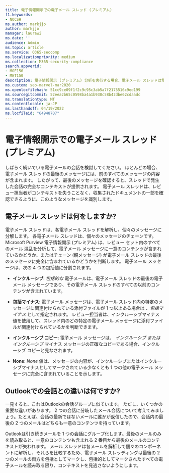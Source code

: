 ```yaml
---
title: 電子情報開示での電子メール スレッド (プレミアム)
f1.keywords:
- NOCSH
ms.author: markjjo
author: markjjo
manager: laurawi
ms.date: ''
audience: Admin
ms.topic: article
ms.service: O365-seccomp
ms.localizationpriority: medium
ms.collection: M365-security-compliance
search.appverid:
- MOE150
- MET150
description: 電子情報開示 (プレミアム) 分析を実行する場合、電子メール スレッドは電子メール会話を解析し、各メッセージを異なるカテゴリに分割します。
ms.custom: seo-marvel-mar2020
ms.openlocfilehash: 51cc9ce09f1f2c9c95c3ab5a7f2175516c9ed199
ms.sourcegitcommit: 52eea2b65c0598ba4a1b930c58b42dbe62cdaadc
ms.translationtype: MT
ms.contentlocale: ja-JP
ms.lasthandoff: 04/19/2022
ms.locfileid: "64948707"
---
```

# <a name="email-threading-in-ediscovery-premium"></a>電子情報開示での電子メール スレッド (プレミアム)

しばらく続いている電子メールの会話を検討してください。 ほとんどの場合、電子メール スレッドの最後のメッセージには、前のすべてのメッセージの内容が含まれます。 したがって、最後のメッセージを確認すると、スレッドで発生した会話の完全なコンテキストが提供されます。 電子メール スレッドは、レビュー担当者がコンテキストを失うことなく、収集されたドキュメントの一部を確認できるように、このようなメッセージを識別します。

## <a name="what-does-email-threading-do"></a>電子メール スレッドは何をしますか?

電子メール スレッドは、各電子メール スレッドを解析し、個々のメッセージに分解します。 各電子メール スレッドは、個々のメッセージのチェーンです。 Microsoft Purview 電子情報開示 (プレミアム) は、レビュー セット内のすべてのメール 混乱を分析して、電子メール メッセージに一意のコンテンツが含まれているかどうか、またはチェーン (親メッセージ) が電子メール スレッドの最後のメッセージに完全に含まれているかどうかを判断します。 電子メール メッセージは、次の 4 つの包括値に分割されます。

- **インクルーシブ**: *包括的な* 電子メールは、電子メール スレッドの最後の電子メール メッセージであり、その電子メール スレッドのすべての以前のコンテンツが含まれています。

- **包括マイナス**: 電子メール メッセージは、電子メール スレッド内の特定のメッセージに関連付けられている添付ファイルが 1 つ以上ある場合は *、包括マイナス* として指定されます。 レビュー担当者は、インクルーシブマイナス値を使用して、スレッド内のどの特定の電子メール メッセージに添付ファイルが関連付けられているかを判断できます。 

- **インクルーシブ コピー**: 電子メール メッセージは、 *インクルーシブ またはインクルーシブ* マイナス メッセージの正確なコピーである場合、インクルーシブ コピーと見なされます。 

- **None**: *None* 値は、メッセージの内容が、インクルーシブまたはインクルーシブマイナスとしてマークされている少なくとも 1 つの他の電子メール メッセージに完全に含まれていることを示します。

## <a name="how-is-it-different-from-conversations-in-outlook"></a>Outlookでの会話との違いは何ですか?

一見すると、これはOutlookの会話グループに似ています。 ただし、いくつかの重要な違いがあります。 2 つの会話に分岐したメール会話について考えてみましょう。たとえば、会話の最新ではないメールに誰かが返信したので、会話内の最後の 2 つのメールはどちらも一意のコンテンツを持っています。

Outlookは引き続きメールを 1 つの会話にグループ化します。最後のメールのみを読み取ると、一意のコンテンツも含まれる 2 番目から最後のメールのコンテキストが失われます。 メール スレッドは各メールを解析して個々のコンポーネントに解析し、それらを比較するため、電子メール スレッディングは最後の 2 つのメールの両方を包括としてマークし、包括的としてマークされたすべての電子メールを読み取る限り、コンテキストを見逃さないようにします。

